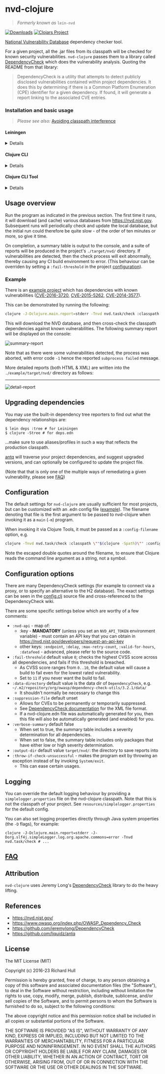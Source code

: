 # nvd-clojure

> _Formerly known as_ `lein-nvd`

[![Downloads](https://versions.deps.co/rm-hull/nvd-clojure/downloads.svg)](https://versions.deps.co/rm-hull/nvd-clojure)
[![Clojars Project](https://img.shields.io/clojars/v/nvd-clojure.svg)](https://clojars.org/nvd-clojure)

[National Vulnerability Database](https://nvd.nist.gov/) dependency checker tool.

For a given project, all the .jar files from its classpath
will be checked for known security vulnerabilities. `nvd-clojure` passes them to a library called [DependencyCheck](https://github.com/jeremylong/DependencyCheck) which does the vulnerability analysis. Quoting the README from that library:

> DependencyCheck is a utility that attempts to detect publicly disclosed
> vulnerabilities contained within project dependencies. It does this by
> determining if there is a Common Platform Enumeration (CPE) identifier for
> a given dependency. If found, it will generate a report linking to the
> associated CVE entries.

### Installation and basic usage

> _Please see also:_ [Avoiding classpath interference](https://github.com/rm-hull/nvd-clojure/blob/v5.0.0/FAQ.md#what-is-classpath-interference)

#### Leiningen

<details>

Please create a separate project consisting of `[nvd-clojure/nvd-clojure "5.0.0"]`. Said project can be located inside the targeted repo's Git repository.

```clj
(defproject nvd-helper "local"
  :description "nvd-clojure helper project"
  :dependencies [[nvd-clojure "5.0.0"]
                 [org.clojure/clojure "1.12.0"]]
  :jvm-opts ["-Dclojure.main.report=stderr"])
```

Please do not add nvd-clojure as a dependency or plugin in the project.clj of the project to be analysed.

Then you can run, within this helper project:

```
lein with-profile -user run -m nvd.task.check "nvd-clojure.edn" "$(cd <YOUR_PROJECT>; lein with-profile -user,-dev classpath)"
```

The first argument denotes a .edn file with extra options ([example](https://github.com/rm-hull/nvd-clojure/blob/main/.github/nvd-config.edn), [doc](#configuration-options)). You can pass an empty string `""` to mean "please use the default filename" (which is `nvd-clojure.edn`). If this file didn't exist, it will be automatically created for you, with some useful contents and comments.

The `classpath` Leiningen command should reflect a production-like classpath as closely as possible: it should not include dev/test tooling, plugins, etc.

If you are using a multi-modules solution (e.g. `lein-monolith`), you should ensure that each module is included in this classpath; else they will not be analysed.

</details>

#### Clojure CLI

<details>

Please create a separate project consisting exclusively of `nvd-clojure/nvd-clojure {:mvn/version "5.0.0"}`. Said project can be located inside the targeted repo's Git repository.

Please do not add nvd-clojure as a dependency in the deps.edn of the project to be analysed.

> You can accomplish something similar with user-level aliases, or with the `:replace-deps` option, at your own risk.

Then you can run, within this helper project:

```
clojure -J-Dclojure.main.report=stderr -M -m nvd.task.check "nvd-clojure.edn" "$(cd <YOUR_PROJECT>; clojure -Spath -A:any:aliases)"
```

The first argument denotes a .edn file with extra options ([example](https://github.com/rm-hull/nvd-clojure/blob/main/.github/nvd-config.edn), [doc](#configuration-options)). You can pass an empty string `""` to mean "please use the default filename" (which is `nvd-clojure.edn`). If this file didn't exist, it will be automatically created for you, with some useful contents and comments.

The `-Spath` command should reflect a production-like classpath as closely as possible: it should not include dev/test tooling, etc.

If you are using a multi-modules solution (e.g. [Polylith](https://github.com/polyfy/polylith)), you should ensure that each module is included in this classpath; else they will not be analysed.

</details>

#### Clojure CLI Tool

<details>

If you have CLI version 1.10.3.933 or later, you can also install `nvd-clojure` as a "tool":

```bash
clojure -Ttools install nvd-clojure/nvd-clojure '{:mvn/version "RELEASE"}' :as nvd
```

Then you can run:

```bash
clojure -J-Dclojure.main.report=stderr -Tnvd nvd.task/check :classpath \""$(clojure -Spath -A:any:aliases)\"" :config-filename \""nvd-config.edn\""
```

The `:config-filename` argument denotes an .edn file with extra options ([example](https://github.com/rm-hull/nvd-clojure/blob/main/.github/nvd-config.edn), [doc](#configuration-options)).
If this file didn't exist, it will be automatically created for you, with some useful contents and comments.

The `-Spath` command should reflect a production-like classpath as closely as possible: it should not include dev/test tooling, etc.

If you are using a multi-modules solution (e.g. [Polylith](https://github.com/polyfy/polylith)), you should ensure that each module is included in this classpath; else they will not be analysed.

</details>

## Usage overview

Run the program as indicated in the previous section. The first time it runs, it will download (and
cache) various databases from https://nvd.nist.gov. Subsequent runs will
periodically check and update the local database, but the initial run could
therefore be quite slow - of the order of ten minutes or more, so give it time.

On completion, a summary table is output to the console, and a suite of reports
will be produced in the project's `./target/nvd/` directory. If vulnerabilities
are detected, then the check process will exit abnormally, thereby
causing any CI build environment to error. (This behaviour can be overriden by
setting a `:fail-threshold` in the project [configuration](#configuration-options)).

### Example

There is an [example project](https://github.com/rm-hull/nvd-clojure/blob/main/example/project.clj)
which has dependencies with known vulnerabilities
([CVE-2016-3720](https://web.nvd.nist.gov/view/vuln/detail?vulnId=CVE-2016-3720),
[CVE-2015-5262](https://web.nvd.nist.gov/view/vuln/detail?vulnId=CVE-2015-5262),
[CVE-2014-3577](https://web.nvd.nist.gov/view/vuln/detail?vulnId=CVE-2014-3577)).

This can be demonstrated by running the following:

```bash
clojure -J-Dclojure.main.report=stderr -Tnvd nvd.task/check :classpath \""$(cd example; lein with-profile -user classpath)\""
```

This will download the NVD database, and then cross-check the classpath
dependencies against known vulnerabilities. The following summary report will
be displayed on the console:

![summary-report](https://raw.githubusercontent.com/rm-hull/nvd-clojure/main/example/img/summary-report.png)

Note that as there were some vulnerabilities detected, the process was aborted,
with error code `-1` hence the reported `subprocess failed` message.

More detailed reports (both HTML & XML) are written into the
`./example/target/nvd/` directory as follows:

---
![detail-report](https://raw.githubusercontent.com/rm-hull/nvd-clojure/main/example/img/detail-report.png)

## Upgrading dependencies

You may use the built-in dependency tree reporters to find out what the
dependency relationships are:

    $ lein deps :tree # for Leiningen
    $ clojure -Stree # for deps.edn

...make sure to use aliases/profiles in such a way that reflects the production classpath.

[antq](https://github.com/liquidz/antq) will traverse your project
dependencies, and suggest upgraded versions, and can optionally be configured
to update the project file.

(Note that that is only one of the multiple ways of remediating a given vulnerability, please see [FAQ](https://github.com/rm-hull/nvd-clojure/blob/v5.0.0/FAQ.md#how-to-remediate-a-cve-is-it-a-good-idea-to-automate-remediation))

## Configuration

The default settings for `nvd-clojure` are usually sufficient for most projects, but
can be customized with an .edn config file ([example](https://github.com/rm-hull/nvd-clojure/blob/main/.github/nvd-config.edn)).
The filename denoting that file is the first argument to be passed to nvd-clojure when invoking it as a `main` (`-m`) program.

When invoking it via Clojure Tools, it must be passed as a `:config-filename` option, e.g.

```bash
clojure -Tnvd nvd.task/check :classpath \""$(clojure -Spath)\"" :config-filename \""nvd-config.edn\""
```

Note the escaped double quotes around the filename, to ensure that Clojure reads the command line argument as a string, not a symbol.

## Configuration options

There are many DependencyCheck settings (for example to connect via a proxy, or
to specify an alternative to the H2 database). The exact settings can be seen
in the [config.clj](https://github.com/rm-hull/nvd-clojure/blob/main/src/nvd/config.clj) source file and cross-referenced to the DependencyCheck
wiki.

There are some specific settings below which are worthy of a few comments:

* `:nvd-api` - map of:
  * :key - **MANDATORY** (unless you set an `NVD_API_TOKEN` environment variable) - must contain an API key that you can obtain in https://nvd.nist.gov/developers/request-an-api-key
  * other keys: `:endpoint`, `:delay`, `:max-retry-count`, `:valid-for-hours`, `:datafeed` - advanced, please refer to the source code.
* `:fail-threshold` default value `0`; checks the highest CVSS score across all dependencies, and fails if this threshold is breached.
  - As CVSS score ranges from `0..10`, the default value will cause a build to fail even for the lowest rated
  vulnerability.
  - Set to `11` if you never want the build to fail.
* `:data-directory` default value is the data dir of `DependencyCheck`, e.g. `~/.m2/repository/org/owasp/dependency-check-utils/3.2.1/data/`
  - It shouldn't normally be necessary to change this
* `:suppression-file` default unset
  - Allows for CVEs to be permanently or temporarily suppressed.
  - See [DependencyCheck documentation](https://jeremylong.github.io/DependencyCheck/general/suppression.html) for the XML file format.
  - If a nvd-clojure.edn file was automatically generated for you, then this file will also be automatically generated (and enabled) for you.
* `:verbose-summary` default false
  - When set to true, the summary table includes a severity determination for all dependencies.
  - When set to false, the summary table includes only packages that have either low or high severity determination.
* `:output-dir` default value `target/nvd/`: the directory to save reports into
* `:throw-if-check-unsuccessful` - makes the program exit by throwing an exception instead of by invoking `System/exit`.
  - This can ease certain usages.

## Logging

You can override the default logging behaviour by providing a `simplelogger.properties` file on the nvd-clojure classpath. 
Note that this is not the classpath of your project. See `resources/simplelogger.properties` for the default
config.

You can also set logging properties directly through Java system properties (the `-D` flags), for example:

```
clojure -J-Dclojure.main.report=stderr -J-Dorg.slf4j.simpleLogger.log.org.apache.commons=error -Tnvd nvd.task/check # ...
```

## [FAQ](https://github.com/rm-hull/nvd-clojure/blob/v5.0.0/FAQ.md)

## Attribution

`nvd-clojure` uses Jeremy Long's [DependencyCheck](https://github.com/jeremylong/DependencyCheck)
library to do the heavy lifting.

## References

* https://nvd.nist.gov/
* https://www.owasp.org/index.php/OWASP_Dependency_Check
* https://github.com/jeremylong/DependencyCheck
* https://github.com/liquidz/antq

## License

The MIT License (MIT)

Copyright (c) 2016-23 Richard Hull

Permission is hereby granted, free of charge, to any person obtaining a copy of
this software and associated documentation files (the "Software"), to deal in
the Software without restriction, including without limitation the rights to
use, copy, modify, merge, publish, distribute, sublicense, and/or sell copies of
the Software, and to permit persons to whom the Software is furnished to do so,
subject to the following conditions:

The above copyright notice and this permission notice shall be included in all
copies or substantial portions of the Software.

THE SOFTWARE IS PROVIDED "AS IS", WITHOUT WARRANTY OF ANY KIND, EXPRESS OR
IMPLIED, INCLUDING BUT NOT LIMITED TO THE WARRANTIES OF MERCHANTABILITY, FITNESS
FOR A PARTICULAR PURPOSE AND NONINFRINGEMENT. IN NO EVENT SHALL THE AUTHORS OR
COPYRIGHT HOLDERS BE LIABLE FOR ANY CLAIM, DAMAGES OR OTHER LIABILITY, WHETHER
IN AN ACTION OF CONTRACT, TORT OR OTHERWISE, ARISING FROM, OUT OF OR IN
CONNECTION WITH THE SOFTWARE OR THE USE OR OTHER DEALINGS IN THE SOFTWARE.
